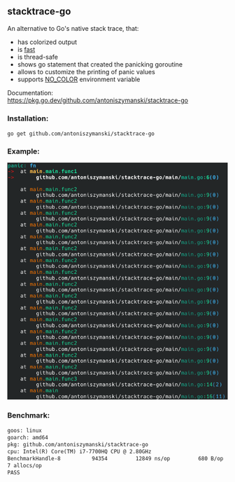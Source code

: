 ## stacktrace-go

An alternative to Go's native stack trace, that:

- has colorized output
- is [fast](#benchmark)
- is thread-safe
- shows go statement that created the panicking goroutine
- allows to customize the printing of panic values
- supports [NO_COLOR](https://no-color.org) environment variable

Documentation: https://pkg.go.dev/github.com/antoniszymanski/stacktrace-go

### Installation:

```
go get github.com/antoniszymanski/stacktrace-go
```

### Example:

![Example](example.png)

### Benchmark:

```
goos: linux
goarch: amd64
pkg: github.com/antoniszymanski/stacktrace-go
cpu: Intel(R) Core(TM) i7-7700HQ CPU @ 2.80GHz
BenchmarkHandle-8   	   94354	     12849 ns/op	     680 B/op	       7 allocs/op
PASS
```

